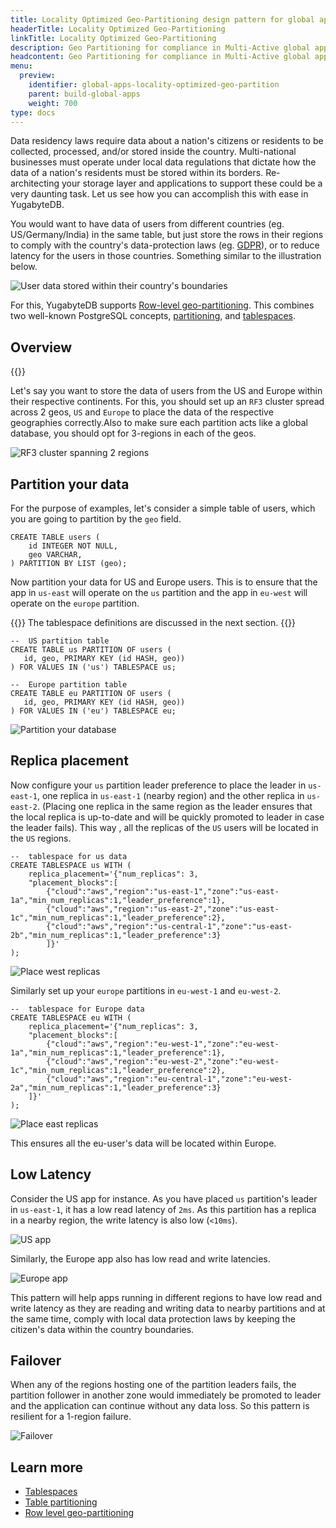 ```yaml
---
title: Locality Optimized Geo-Partitioning design pattern for global applications
headerTitle: Locality Optimized Geo-Partitioning
linkTitle: Locality Optimized Geo-Partitioning
description: Geo Partitioning for compliance in Multi-Active global applications
headcontent: Geo Partitioning for compliance in Multi-Active global applications
menu:
  preview:
    identifier: global-apps-locality-optimized-geo-partition
    parent: build-global-apps
    weight: 700
type: docs
---
```


Data residency laws require data about a nation's citizens or residents to be collected, processed, and/or stored inside the country. Multi-national businesses must operate under local data regulations that dictate how the data of a nation's residents must be stored within its borders. Re-architecting your storage layer and applications to support these could be a very daunting task. Let us see how you can accomplish this with ease in YugabyteDB.

You would want to have data of users from different countries (eg. US/Germany/India) in the same table, but just store the rows in their regions to comply with the country's data-protection laws (eg. [GDPR](https://en.wikipedia.org/wiki/General_Data_Protection_Regulation)), or to reduce latency for the users in those countries. Something similar to the illustration below.

![User data stored within their country's boundaries](/images/develop/global-apps/locality-optimized-geo-partition-goal.png)

For this, YugabyteDB supports [Row-level geo-partitioning](../../../explore/multi-region-deployments/row-level-geo-partitioning/). This combines two well-known PostgreSQL concepts, [partitioning](../../../explore/ysql-language-features/advanced-features/partitions/), and [tablespaces](../../../explore/ysql-language-features/going-beyond-sql/tablespaces/).

## Overview

{{<cluster-setup-tabs>}}

Let's say you want to store the data of users from the US and Europe within their respective continents. For this, you should set up an `RF3` cluster spread across 2 geos, `US` and `Europe` to place the data of the respective geographies correctly.Also to make sure each partition acts like a global database, you should opt for 3-regions in each of the geos.

![RF3 cluster spanning 2 regions](/images/develop/global-apps/locality-optimized-geo-partition-setup.png)

## Partition your data

For the purpose of examples, let's consider a simple table of users, which you are going to partition by the `geo` field.

```plpgsql
CREATE TABLE users (
    id INTEGER NOT NULL,
    geo VARCHAR,
) PARTITION BY LIST (geo);
```

Now partition your data for US and Europe users. This is to ensure that the app in `us-east` will operate on the `us` partition and the app in `eu-west` will operate on the `europe` partition.

{{<note>}}
The tablespace definitions are discussed in the next section.
{{</note>}}

```plpgsql
--  US partition table
CREATE TABLE us PARTITION OF users (
   id, geo, PRIMARY KEY (id HASH, geo))
) FOR VALUES IN ('us') TABLESPACE us;

--  Europe partition table
CREATE TABLE eu PARTITION OF users (
   id, geo, PRIMARY KEY (id HASH, geo))
) FOR VALUES IN ('eu') TABLESPACE eu;
```

![Partition your database](/images/develop/global-apps/locality-optimized-geo-partition-partition.png)

## Replica placement

Now configure your `us` partition leader preference to place the leader in `us-east-1`, one replica in `us-east-1` (nearby region) and the other replica in `us-east-2`. (Placing one replica in the same region as the leader ensures that the local replica is up-to-date and will be quickly promoted to leader in case the leader fails). This way , all the replicas of the `US` users will be located in the `US` regions.

```plpgsql
--  tablespace for us data
CREATE TABLESPACE us WITH (
    replica_placement='{"num_replicas": 3, 
    "placement_blocks":[
        {"cloud":"aws","region":"us-east-1","zone":"us-east-1a","min_num_replicas":1,"leader_preference":1},
        {"cloud":"aws","region":"us-east-2","zone":"us-east-1c","min_num_replicas":1,"leader_preference":2},
        {"cloud":"aws","region":"us-central-1","zone":"us-east-2b","min_num_replicas":1,"leader_preference":3}
        ]}'
);
```

![Place west replicas](/images/develop/global-apps/locality-optimized-geo-partition-us.png)

Similarly set up your `europe` partitions in `eu-west-1` and `eu-west-2`.

```plpgsql
--  tablespace for Europe data
CREATE TABLESPACE eu WITH (
    replica_placement='{"num_replicas": 3, 
    "placement_blocks":[
        {"cloud":"aws","region":"eu-west-1","zone":"eu-west-1a","min_num_replicas":1,"leader_preference":1},
        {"cloud":"aws","region":"eu-west-2","zone":"eu-west-1c","min_num_replicas":1,"leader_preference":2},
        {"cloud":"aws","region":"eu-central-1","zone":"eu-west-2a","min_num_replicas":1,"leader_preference":3}
    ]}'
);
```

![Place east replicas](/images/develop/global-apps/locality-optimized-geo-partition-europe.png)

This ensures all the eu-user's data will be located within Europe.

## Low Latency

Consider the US app for instance. As you have placed `us` partition's leader in `us-east-1`, it has a low read latency of `2ms`. As this partition has a replica in a nearby region, the write latency is also low (`<10ms`).

![US app](/images/develop/global-apps/locality-optimized-geo-partition-us-app.png)

Similarly, the Europe app also has low read and write latencies.

![Europe app](/images/develop/global-apps/locality-optimized-geo-partition-europe-app.png)

This pattern will help apps running in different regions to have low read and write latency as they are reading and writing data to nearby partitions and at the same time, comply with local data protection laws by keeping the citizen's data within the country boundaries.

## Failover

When any of the regions hosting one of the partition leaders fails, the partition follower in another zone would immediately be promoted to leader and the application can continue without any data loss. So this pattern is resilient for a 1-region failure.

![Failover](/images/develop/global-apps/locality-optimized-geo-partition-failover.png)

## Learn more

- [Tablespaces](../../../explore/ysql-language-features/going-beyond-sql/tablespaces/)
- [Table partitioning](../../../explore/ysql-language-features/advanced-features/partitions/)
- [Row level geo-partitioning](../../../explore/multi-region-deployments/row-level-geo-partitioning/)